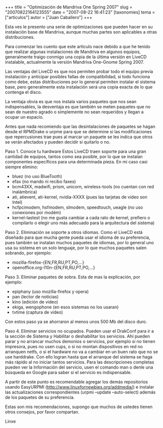 +++
title = "Optimización de Mandriva One Spring 2007"
slug = "20070822164123555"
date = "2007-08-22 16:41:23"
[taxonomies]
tema = ["articulos"]
autor = ["Juan Caballero"]
+++

Esta ves le presento una serie de optimizaciones que pueden hacer en su
instalación base de Mandriva, aunque muchas partes son aplicables a
otras distribuciones.

<!-- more -->
Para comenzar les cuento que este artículo nace debido a que he tenido
que realizar algunas instalaciones de Mandriva en algunos equipos,
generalmente traigo conmigo una copia de la última versión en LiveCD
instalable, actualmente la versión Mandriva One-Gnome Spring 2007.

Las ventajas del LiveCD es que nos permiten probar todo el equipo previa
instalación y anticipar posibles fallas de compatibilidad, si todo
funciona como debe, estas distribuciones por lo general permiten
instalar el sistema base, pero generalmente esta instalación será una
copia exacta de lo que contenga el disco.

La ventaja obvia es que nos instala varios paquetes que nos sean
indispensables, la desventaja es que también se meten paquetes que no
sean de nuestro agrado o simplemente no sean requeridos y llegan a
ocupar un espacio.

Antes que nada recomiendo que las desintalaciones de paquetes se hagan
desde el RPMDrake o urpme para que se determine si las modificaciones
que repercusiones trae pues al marcar un paquete se les indica que otros
se verán afectados y pueden decidir si quitarlo o no.

Paso 1. Conoce tu hardware Estos LiveCD traen soporte para una gran
cantidad de equipos, tantos como sea posible, por lo que se instalan
componentes específicos para una determinada pieza. En mi caso casi
siempre elimino:

-   bluez (no uso BlueTooth)
-   efax (no mando ni recibo faxes)
-   bcm43XX, madwifi, prism, unicorn, wireless-tools (no cuentan con red
    inalámbrica)
-   ati, atievent, ati-kernel, nvidia-XXXX (pues las tarjetas de video
    son Intel)
-   hcfpcimodem, hsfmodem, slmodem, speedtouch, ueagle (no uso
    conexiones por modém)
-   kernel-lastest (no me gusta cambiar a cada rato de kernel, prefiero
    o compilarlo o elegir uno más adecuado para la arquitectura del
    sistema)

Paso 2. Eliminación se soporte a otros idiomas. Como el LiveCD está
diseñado para que mucha gente pueda usar el idioma de su preferencia,
pues también se instalan muchos paquetes de idiomas, por lo general uno
usa su sistema en un solo lenguaje, por lo que muchos paquetes salen
sobrando, por ejemplo:

-   mozilla-firefox-{EN,FR,RU,PT,PO,…}
-   openoffice.org-I10n-{EN,FR,RU,PT,PO,…}

Paso 3. Eliminar paquetes de sobra. Esta de mas la explicación, por
ejemplo:

-   epiphany (uso mozilla-firefox y opera)
-   pan (lector de noticias)
-   kino (edición de video)
-   ekiga, wengophone (en esos sistemas no los usaran)
-   tvtime (captura de video)

Con estos paso ya se ahorraron al menos unos 500 Mb del disco duro.

Paso 4. Eliminar servicios no ocupados. Pueden usar el DrakConf para ir
a la sección de Sistema y Habilitar o deshabilitar los servicios. Ahí
pueden parar y no arrancar muchos demonios o servicios, por ejemplo si
no tienen impresora, pues no usen cups, o si no montan dispositivos en
red no arranquen netfs, o si el hardware no va a cambiar en un buen rato
que no se use harddrake. Con ello logran hasta que el arranque del
sistema se haga más rápido al no iniciar tantos servicios. Para las
descripciones completas pueden ver la Información del servicio, usen el
comando man o denle una búsqueda en Google para saber si el servicio es
indispensable.

A partir de este punto es recomendable agregar los demás repositorios
usando EasyURPMI
(<a href="http://www.linuxfornewbies.org/addmedia/">http://www.linuxfornewbies.org/addmedia/</a>)
e instalar las actualizaciones correspondientes (urpmi –update
–auto-select) además de los paquetes de su preferencia.

Estas son mis recomendaciones, supongo que muchos de ustedes tienen
otros consejos, por favor compartan.

Linxe

